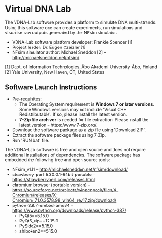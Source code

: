 # Virtual DNA Lab

The VDNA-Lab software provides a platform to simulate DNA multi-strands. Using this software one can create experiments, run simulations and visualise raw outputs generated by the NFsim simulator. 

* VDNA-Lab software platform developer: Frankie Spencer [1]
* Project leader: Dr. Eugen Czeizler [1]
* NFsim simulator author: Michael Sneddon [2] – http://michaelsneddon.net/nfsim/

[1] Dept. of Information Technologies, Åbo Akademi University, Åbo, Finland\
[2] Yale University, New Haven, CT, United States

## Software Launch Instructions

* Pre-requisites: 
  * The Operating System requirement is **Windows 7 or later versions**. Some Windows versions may not include 'Visual C++ Redistributable'. If so, please install the latest version. 
  * **7-Zip file archiver** is needed for file extraction. Please install the latest version – https://www.7-zip.org/. 
* Download the software package as a zip file using 'Download ZIP'. 
* Extract the software package files using 7-Zip. 
* Run 'RUN.bat' file. 

The VDNA-Lab software is free and open source and does not require additional installations of dependencies. The software package has embedded the following free and open source tools: 

* NFsim_v1.11 – http://michaelsneddon.net/nfsim/download/
* strawberry-perl-5.30.0.1-64bit-portable – https://strawberryperl.com/releases.html
* chromium browser (portable version) – https://sourceforge.net/projects/winpenpack/files/X-Chromium/releases/X-Chromium_71.0.3578.98_win64_rev17.zip/download/
* python-3.8.7-embed-amd64 – https://www.python.org/downloads/release/python-387/
  * PyQt5==5.15.0
  * PyQt5_sip==12.15.0
  * PySide2==5.15.0
  * shiboken2==5.15.0
